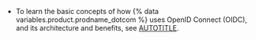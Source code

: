 * To learn the basic concepts of how {% data variables.product.prodname_dotcom %} uses OpenID Connect (OIDC), and its architecture and benefits, see [AUTOTITLE](/actions/deployment/security-hardening-your-deployments/about-security-hardening-with-openid-connect).

